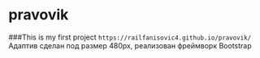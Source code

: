 # pravovik
###This is my first project
`https://railfanisovic4.github.io/pravovik/`
Адаптив сделан под размер 480px, реализован фреймворк Bootstrap

